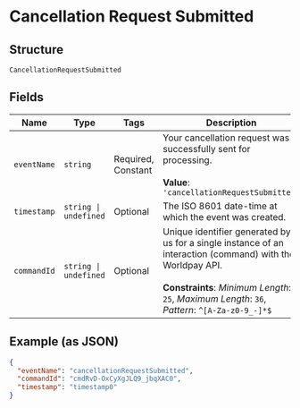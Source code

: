 
# Cancellation Request Submitted

## Structure

`CancellationRequestSubmitted`

## Fields

| Name | Type | Tags | Description |
|  --- | --- | --- | --- |
| `eventName` | `string` | Required, Constant | Your cancellation request was successfully sent for processing.<br><br>**Value**: `'cancellationRequestSubmitted'` |
| `timestamp` | `string \| undefined` | Optional | The ISO 8601 date-time at which the event was created. |
| `commandId` | `string \| undefined` | Optional | Unique identifier generated by us for a single instance of an interaction (command) with the Worldpay API.<br><br>**Constraints**: *Minimum Length*: `25`, *Maximum Length*: `36`, *Pattern*: `^[A-Za-z0-9_-]*$` |

## Example (as JSON)

```json
{
  "eventName": "cancellationRequestSubmitted",
  "commandId": "cmdRvD-OxCyXgJLQ9_jbqXAC0",
  "timestamp": "timestamp0"
}
```

